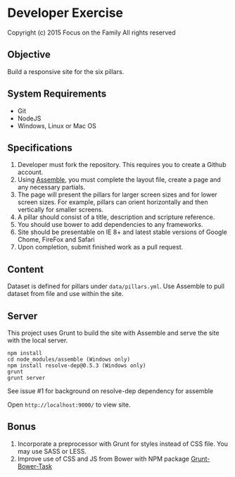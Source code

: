 # Developer Exercise

Copyright (c) 2015 Focus on the Family All rights reserved


## Objective

Build a responsive site for the six pillars.

## System Requirements
* Git
* NodeJS
* Windows, Linux or Mac OS

## Specifications

1. Developer must fork the repository. This requires you to create a Github account.
2. Using [Assemble](http://assemble.io/), you must complete the layout file, create a page and any necessary partials.
3. The page will present the pillars for larger screen sizes and for lower screen sizes.  For example, pillars can orient horizontally and then vertically for smaller screens.
4. A pillar should consist of a title, description and scripture reference.
5. You should use bower to add dependencies to any frameworks.
6. Site should be presentable on IE 8+ and latest stable versions of Google Chome, FireFox and Safari
7. Upon completion, submit finished work as a pull request.

## Content

Dataset is defined for pillars under `data/pillars.yml`.  Use Assemble to pull dataset from file and use within the site.

## Server
This project uses Grunt to build the site with Assemble and serve the site with the local server.

```
npm install
cd node_modules/assemble (Windows only)
npm install resolve-dep@0.5.3 (Windows only)
grunt
grunt server
```
See issue #1 for background on resolve-dep dependency for assemble

Open `http://localhost:9000/` to view site.

## Bonus
1. Incorporate a preprocessor with Grunt for styles instead of CSS file.  You may use SASS or LESS.
2. Improve use of CSS and JS from Bower with NPM package [Grunt-Bower-Task](https://www.npmjs.com/package/grunt-bower-task)
